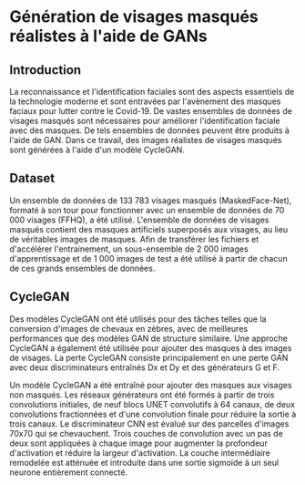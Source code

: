 # Génération de visages masqués réalistes à l'aide de GANs

## Introduction

La reconnaissance et l'identification faciales sont des aspects essentiels de la technologie moderne et sont entravées par l'avènement des masques faciaux pour lutter contre le Covid-19. De vastes ensembles de données de visages masqués sont nécessaires pour améliorer l'identification faciale avec des masques. De tels ensembles de données peuvent être produits à l'aide de GAN. Dans ce travail, des images réalistes de visages masqués sont générées à l'aide d'un modèle CycleGAN. 

## Dataset 

Un ensemble de données de 133 783 visages masqués (MaskedFace-Net), formaté à son tour pour fonctionner avec un ensemble de données de 70 000 visages (FFHQ), a été utilisé. L'ensemble de données de visages masqués contient des masques artificiels superposés aux visages, au lieu de véritables images de masques. Afin de transférer les fichiers et d'accélérer l'entrainement, un sous-ensemble de 2 000 images d'apprentissage et de 1 000 images de test a été utilisé à partir de chacun de ces grands ensembles de données.

## CycleGAN

Des modèles CycleGAN ont été utilisés pour des tâches telles que la conversion d'images de chevaux en zèbres, avec de meilleures performances que des modèles GAN de structure similaire. Une approche CycleGAN a également été utilisée pour ajouter des masques à des images de visages. La perte CycleGAN consiste principalement en une perte GAN avec deux discriminateurs entraînés Dx et Dy et des générateurs G et F.

Un modèle CycleGAN a été entraîné pour ajouter des masques aux visages non masqués. Les réseaux générateurs ont été formés à partir de trois convolutions initiales, de neuf blocs UNET convolutifs à 64 canaux, de deux convolutions fractionnées et d'une convolution finale pour réduire la sortie à trois canaux. Le discriminateur CNN est évalué sur des parcelles d'images 70x70 qui se chevauchent. Trois couches de convolution avec un pas de deux sont appliquées à chaque image pour augmenter la profondeur d'activation et réduire la largeur d'activation. La couche intermédiaire remodelée est atténuée et introduite dans une sortie sigmoïde à un seul neurone entièrement connecté.
